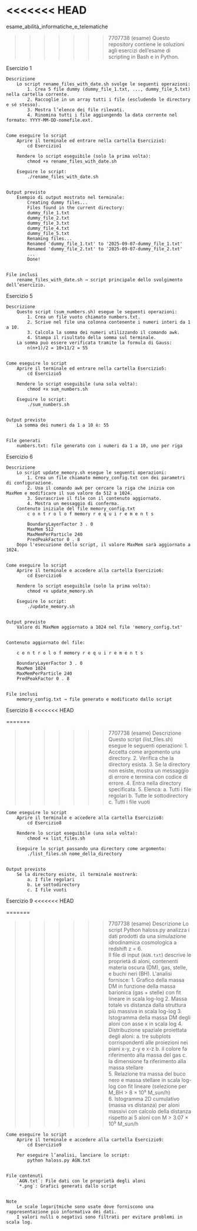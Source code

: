 <<<<<<< HEAD
=======
esame_abilità_informatiche_e_telematiche
>>>>>>> 7707738 (esame)
Questo repository contiene le soluzioni agli esercizi dell’esame di scripting in Bash e in Python.

Esercizio 1

    Descrizione
        Lo script rename_files_with_date.sh svolge le seguenti operazioni:
            1. Crea 5 file dummy (dummy_file_1.txt, ..., dummy_file_5.txt) nella cartella corrente.
            2. Raccoglie in un array tutti i file (escludendo le directory e sé stesso).
            3. Mostra l’elenco dei file rilevati.
            4. Rinomina tutti i file aggiungendo la data corrente nel formato: YYYY-MM-DD-nomefile.ext.


    Come eseguire lo script
        Aprire il terminale ed entrare nella cartella Esercizio1:
            cd Esercizio1

        Rendere lo script eseguibile (solo la prima volta):
            chmod +x rename_files_with_date.sh

        Eseguire lo script:
            ./rename_files_with_date.sh


    Output previsto
        Esempio di output mostrato nel terminale:
            Creating dummy files...
            Files found in the current directory:
            dummy_file_1.txt
            dummy_file_2.txt
            dummy_file_3.txt
            dummy_file_4.txt
            dummy_file_5.txt
            Renaming files...
            Renamed 'dummy_file_1.txt' to '2025-09-07-dummy_file_1.txt'
            Renamed 'dummy_file_2.txt' to '2025-09-07-dummy_file_2.txt'
            ...
            Done!


    File inclusi
        rename_files_with_date.sh → script principale dello svolgimento dell’esercizio.




Esercizio 5

    Descrizione
        Questo script (sum_numbers.sh) esegue le seguenti operazioni:
            1. Crea un file vuoto chiamato numbers.txt.
            2. Scrive nel file una colonna contenente i numeri interi da 1 a 10.
            3. Calcola la somma dei numeri utilizzando il comando awk.
            4. Stampa il risultato della somma sul terminale.
        La somma può essere verificata tramite la formula di Gauss:
            n(n+1)/2 = 10×11/2 = 55


    Come eseguire lo script
        Aprire il terminale ed entrare nella cartella Esercizio5:
            cd Esercizio5
        
        Rendere lo script eseguibile (una sola volta):
            chmod +x sum_numbers.sh

        Eseguire lo script:
            ./sum_numbers.sh


    Output previsto
        La somma dei numeri da 1 a 10 è: 55


    File generati
        numbers.txt: file generato con i numeri da 1 a 10, uno per riga



Esercizio 6

    Descrizione
        Lo script update_memory.sh esegue le seguenti operazioni:
            1. Crea un file chiamato memory_config.txt con dei parametri di configurazione.
            2. Usa il comando awk per cercare la riga che inizia con MaxMem e modificare il suo valore da 512 a 1024.
            3. Sovrascrive il file con il contenuto aggiornato.
            4. Mostra un messaggio di conferma.
        Contenuto iniziale del file memory_config.txt
            c o n t r o l o f memory r e q u i r e m e n t s

            BoundaryLayerFactor 3 . 0
            MaxMem 512
            MaxMemPerParticle 240
            PredPeakFactor 0 . 8
        Dopo l'esecuzione dello script, il valore MaxMem sarà aggiornato a 1024.


    Come eseguire lo script
        Aprire il terminale e accedere alla cartella Esercizio6:
            cd Esercizio6

        Rendere lo script eseguibile (solo la prima volta):
            chmod +x update_memory.sh

        Eseguire lo script:
            ./update_memory.sh


    Output previsto
        Valore di MaxMem aggiornato a 1024 nel file 'memory_config.txt'


    Contenuto aggiornato del file:

        c o n t r o l o f memory r e q u i r e m e n t s

        BoundaryLayerFactor 3 . 0
        MaxMem 1024
        MaxMemPerParticle 240
        PredPeakFactor 0 . 8


    File inclusi
        memory_config.txt → file generato e modificato dallo script


Esercizio 8
<<<<<<< HEAD

=======
>>>>>>> 7707738 (esame)
    Descrizione
        Questo script (list_files.sh) esegue le seguenti operazioni:
            1. Accetta come argomento una directory.
            2. Verifica che la directory esista.
            3. Se la directory non esiste, mostra un messaggio di errore e termina con codice di errore.
            4. Entra nella directory specificata.
            5. Elenca:
                    a. Tutti i file regolari
                    b. Tutte le sottodirectory
                    c. Tutti i file vuoti


    Come eseguire lo script
        Aprire il terminale e accedere alla cartella Esercizio8:
            cd Esercizio8

        Rendere lo script eseguibile (una sola volta):
            chmod +x list_files.sh

        Eseguire lo script passando una directory come argomento:
            ./list_files.sh nome_della_directory


    Output previsto
        Se la directory esiste, il terminale mostrerà:
            a. I file regolari
            b. Le sottodirectory
            c. I file vuoti



Esercizio 9
<<<<<<< HEAD

=======
>>>>>>> 7707738 (esame)
    Descrizione
        Lo script Python haloss.py analizza i dati prodotti da una simulazione idrodinamica cosmologica a redshift z = 6.  
        Il file di input (`AGN.txt`) descrive le proprietà di aloni, contenenti materia oscura (DM), gas, stelle, e buchi neri (BH).
        L'analisi fornisce:
            1. Grafico della massa DM in funzione della massa barionica (gas + stelle) con fit lineare in scala log-log
            2. Massa totale vs distanza dalla struttura più massiva in scala log-log
            3. Istogramma della massa DM degli aloni con asse x in scala log
            4. Distribuzione spaziale proiettata degli aloni: 
                a. tre subplots corrispondenti alle proiezioni nei piani x-y, z-y e x-z
                b. il colore fa riferimento alla massa del gas
                c. la dimensione fa riferimento alla massa stellare   
            5. Relazione tra massa del buco nero e massa stellare in scala log-log con fit lineare (selezione per M_BH > 8 × 10⁵ M_sun/h)  
            6. Istogramma 2D cumulativo (massa vs distanza) per aloni massivi con calcolo della distanza rispetto ai 5 aloni con M > 3.07 × 10⁹ M_sun/h


    Come eseguire lo script
        Aprire il terminale e accedere alla cartella Esercizio9:
            cd Esercizio9

        Per eseguire l’analisi, lanciare lo script:
            python haloss.py AGN.txt


    File contenuti
        `AGN.txt`: File dati con le proprietà degli aloni
        `*.png`: Grafici generati dallo script 


    Note
        Le scale logaritmiche sono usate dove forniscono una rappresentazione più informativa dei dati.
        I valori nulli o negativi sono filtrati per evitare problemi in scala log.






